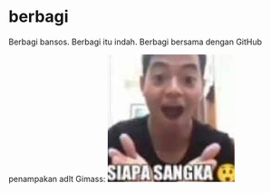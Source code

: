 # berbagi
Berbagi bansos. Berbagi itu indah. Berbagi bersama dengan GitHub

penampakan adIt Gimass:
![Adit GMZ](./nani.jpg)